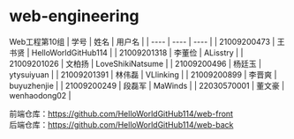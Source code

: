 # web-engineering
Web工程第10组
| 学号 | 姓名 |  用户名  |
|  ----  | ----  | ---- |
| 21009200473 | 王书贤 | HelloWorldGitHub114 |
| 21009201318 | 李董俭 | ALisstry |
| 21009201026 | 文柏扬 | LoveShikiNatsume |
| 21009200496 | 杨廷玉 | ytysuiyuan |
| 21009201391 | 林伟磊 | VLlinking |
| 21009200899 | 李晋爽 | buyuzhenjie |
| 21009200249 | 段磊军 | MaWinds |
| 22030570001 | 董文豪 | wenhaodong02 |

前端仓库：https://github.com/HelloWorldGitHub114/web-front  
后端仓库：https://github.com/HelloWorldGitHub114/web-back
